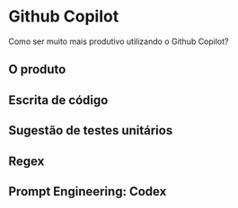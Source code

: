 # Github Copilot

Como ser muito mais produtivo utilizando o Github Copilot?

## O produto

## Escrita de código

## Sugestão de testes unitários

## Regex

## Prompt Engineering: Codex
